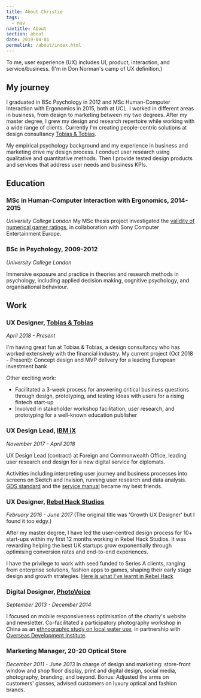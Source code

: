 ```yaml
---
title: About Christie
tags:
  - nav
navtitle: About
section: about
date: 2019-04-01
permalink: /about/index.html
---
```

To me, user experience (UX) includes UI, product, interaction, and service/business. (I'm in Don Norman's camp of UX definition.)

## My journey

I graduated in BSc Psychology in 2012 and MSc Human-Computer Interaction with Ergonomics in 2015, both at UCL. I worked in different areas in business, from design to marketing between my two degrees. After my master degree, I grew my design and research repertoire while working with a wide range of clients. Currently I'm creating people-centric solutions at design consultancy [Tobias & Tobias](#Work).

My empirical psychology background and my experience in business and marketing drive my design process. I conduct user research using qualitative and quantitative methods. Then I provide tested design products and services that address user needs and business KPIs.

## Education

### MSc in Human-Computer Interaction with Ergonomics, 2014-2015
*University College London*
My MSc thesis project investigated the <a href="https://2018-christie-portfolio.netlify.com/download/MasterSummary.pdf" target="_blank">validity of numerical gamer ratings</a>, in collaboration with Sony Computer Entertainment Europe.

### BSc in Psychology, 2009-2012
*University College London*

Immersive exposure and practice in theories and research methods in psychology, including applied decision making, cognitive psychology, and organisational behaviour.

## Work
### UX Designer, <a href="http://www.tobiasandtobias.com/?ref=christie" target="_blank">Tobias & Tobias</a>
 *April 2018 - Present*

I'm having great fun at Tobias & Tobias, a design consultancy who has worked extensively with the financial industry.
My current project (Oct 2018 - Present): Concept design and MVP delivery for a leading European investment bank

Other exciting work: 
- Facilitated a 3-week process for answering critical business questions through design, prototyping, and testing ideas with users for a rising fintech start-up
- Involved in stakeholder workshop facilitation, user research, and prototyping for a well-known education publisher

### UX Design Lead, <a href="https://www.ibm.com/services/ibmix/" target="_blank">IBM iX</a>
*November 2017 - April 2018*

UX Design Lead (contract) at Foreign and Commonwealth Office, leading user research and design for a new digital service for diplomats.

Activities including interpreting user journey and business processes into screens on Sketch and Invision, running user research and data analysis. <a href="https://www.gov.uk/service-manual/service-standard" target="_blank">GDS standard</a> and the <a href="https://www.gov.uk/service-manual/design" target="_blank">service manual</a> became my best friends. 

### UX Designer, <a href="https://rebelhack.com/" target="_blank">Rebel Hack Studios</a>
*February 2016 - June 2017*
(The original title was 'Growth UX Designer' but I found it too edgy.)

After my master degree, I have led the user-centred design process for 10+ start-ups within my first 12 months working in Rebel Hack Studios. It was rewarding helping the best UK startups grow exponentially through optimising conversion rates and end-to-end experiences. 

I have the privilege to work with seed funded to Series A clients, ranging from enterprise solutions, fashion apps to games, shaping their early stage design and growth strategies. <a href="https://medium.com/@cC_L/things-ive-learned-as-a-ux-designer-in-a-marketing-agency-40f3cb4b56ae" target="_blank">Here is what I've learnt in Rebel Hack</a>

### Digital Designer, <a href="https://photovoice.org/" target="_blank">PhotoVoice</a>
*September 2013 - December 2014*

I focused on mobile responsiveness optimisation of the charity's website and newsletter. Co-facilitated a participatory photography workshop in China as an <a href="http://developmentprogress.odi.org/photography/china.html" target="_blank">ethnographic study on local water use</a>, in partnership with <a href="https://photovoice.org/development_progress/" target="_blank">Overseas Development Institute</a>.

### Marketing Manager, 20-20 Optical Store
*December 2011 - June 2013*
In charge of design and marketing: store-front window and shop floor display, print and digital design, social media, photography, branding, and beyond. 
Bonus: Adjusted the arms on customers' glasses, advised customers on luxury optical and fashion brands.
